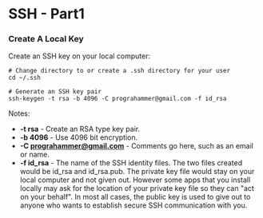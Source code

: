 # SSH - Part1

### Create A Local Key
Create an SSH key on your local computer:

```
# Change directory to or create a .ssh directory for your user
cd ~/.ssh

# Generate an SSH key pair
ssh-keygen -t rsa -b 4096 -C prograhammer@gmail.com -f id_rsa
```

Notes:

- **-t rsa** - Create an RSA type key pair.
- **-b 4096** - Use 4096 bit encryption.
- **-C prograhammer@gmail.com** - Comments go here, such as an email or name.
- **-f id_rsa** - The name of the SSH identity files. The two files created would be id_rsa and id_rsa.pub. The private key file would stay on your local computer and not given out. However some apps that you install locally may ask for the location of your private key file so they can "act on your behalf". In most all cases, the public key is used to give out to anyone who wants to establish secure SSH communication with you.

